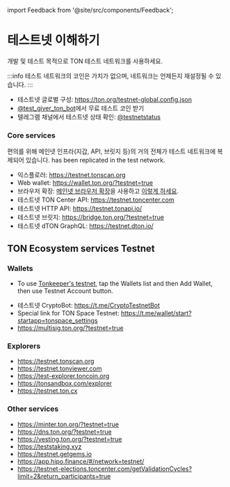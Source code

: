import Feedback from '@site/src/components/Feedback';

# 테스트넷 이해하기

개발 및 테스트 목적으로 TON 테스트 네트워크를 사용하세요.

:::info
테스트 네트워크의 코인은 가치가 없으며, 네트워크는 언제든지 재설정될 수 있습니다.
:::

- 테스트넷 글로벌 구성: https://ton.org/testnet-global.config.json
- [@test_giver_ton_bot](https://t.me/testgiver_ton_bot)에서 무료 테스트 코인 받기
- 텔레그램 채널에서 테스트넷 상태 확인: [@testnetstatus](https://t.me/testnetstatus)

### Core services

편의를 위해 메인넷 인프라(지갑, API, 브릿지 등)의 거의 전체가 테스트 네트워크에 복제되어 있습니다. has been replicated in the test network.

- 익스플로러: https://testnet.tonscan.org
- Web wallet: https://wallet.ton.org/?testnet=true
- 브라우저 확장: [메인넷 브라우저 확장](https://chrome.google.com/webstore/detail/ton-wallet/nphplpgoakhhjchkkhmiggakijnkhfnd)을 사용하고 [이렇게 하세요](https://github.com/toncenter/ton-wallet#switch-between-mainnettestnet-in-extension).
- 테스트넷 TON Center API: https://testnet.toncenter.com
- 테스트넷 HTTP API: https://testnet.tonapi.io/
- 테스트넷 브릿지: https://bridge.ton.org/?testnet=true
- 테스트넷 dTON GraphQL: https://testnet.dton.io/

## TON Ecosystem services Testnet

### Wallets

- To use [Tonkeeper's testnet](https://tonkeeper.com/), tap the Wallets list and then Add Wallet, then use Testnet Account button.

* 테스트넷 CryptoBot: https://t.me/CryptoTestnetBot
* Special link for TON Space Testnet: https://t.me/wallet/start?startapp=tonspace_settings
* https://multisig.ton.org/?testnet=true

### Explorers

- https://testnet.tonscan.org
- https://testnet.tonviewer.com
- https://test-explorer.toncoin.org
- https://tonsandbox.com/explorer
- https://testnet.ton.cx

### Other services

- https://minter.ton.org/?testnet=true
- https://dns.ton.org/?testnet=true
- https://vesting.ton.org/?testnet=true
- https://teststaking.xyz
- https://testnet.getgems.io
- https://app.hipo.finance/#/network=testnet/
- https://testnet-elections.toncenter.com/getValidationCycles?limit=2&return_participants=true

<Feedback />

